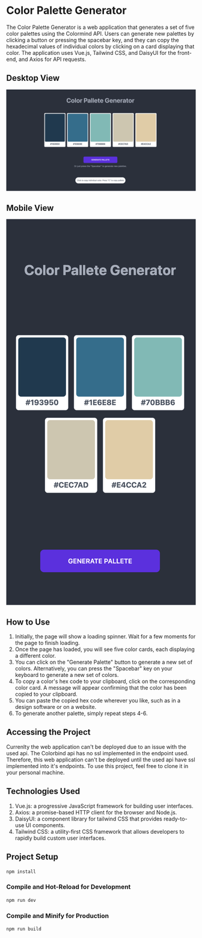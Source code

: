 # Color Palette Generator 

The Color Palette Generator is a web application that generates a set of five color palettes using the Colormind API. Users can generate new palettes by clicking a button or pressing the spacebar key, and they can copy the hexadecimal values of individual colors by clicking on a card displaying that color. The application uses Vue.js, Tailwind CSS, and DaisyUI for the front-end, and Axios for API requests.

## Desktop View
![Desktop view](images/Desktop.png)

## Mobile View
![Mobile view](images/Mobile.png)

## How to Use

1. Initially, the page will show a loading spinner. Wait for a few moments for the page to finish loading.
2. Once the page has loaded, you will see five color cards, each displaying a different color.
3. You can click on the "Generate Palette" button to generate a new set of colors. Alternatively, you can press the "Spacebar" key on your keyboard to generate a new set of colors.
4. To copy a color's hex code to your clipboard, click on the corresponding color card. A message will appear confirming that the color has been copied to your clipboard.
5. You can paste the copied hex code wherever you like, such as in a design software or on a website.
6. To generate another palette, simply repeat steps 4-6.

## Accessing the Project

Currenlty the web application can't be deployed due to an issue with the used api. The Colorbind api has no ssl implemented in the endpoint used. Therefore, this web application can't be deployed until the used api have ssl implemented into it's endpoints. To use this project, feel free to clone it in your personal machine.

## Technologies Used
1. Vue.js: a progressive JavaScript framework for building user interfaces.
2. Axios: a promise-based HTTP client for the browser and Node.js.
3. DaisyUI: a component library for tailwind CSS that provides ready-to-use UI components.
4. Tailwind CSS: a utility-first CSS framework that allows developers to rapidly build custom user interfaces.

## Project Setup

```sh
npm install
```

### Compile and Hot-Reload for Development

```sh
npm run dev
```

### Compile and Minify for Production

```sh
npm run build
```